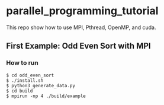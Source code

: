 # parallel_programming_tutorial
This repo show how to use MPI, Pthread, OpenMP, and cuda.

## First Example: Odd Even Sort with MPI
### How to run
```console
$ cd odd_even_sort
$ ./install.sh
$ python3 generate_data.py
$ cd build
$ mpirun -np 4 ./build/example
```